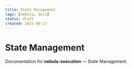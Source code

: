 ```yaml
---
title: State Management
tags: [nebula, docs]
status: draft
created: 2025-08-17
---
```


# State Management

Documentation for **nebula-execution** — State Management.
